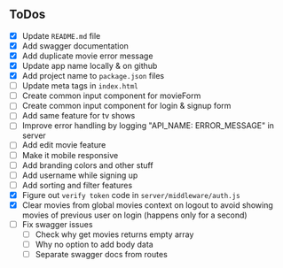 ## ToDos

- [x] Update `README.md` file
- [x] Add swagger documentation
- [x] Add duplicate movie error message
- [x] Update app name locally & on github
- [x] Add project name to `package.json` files
- [ ] Update meta tags in `index.html`
- [ ] Create common input component for movieForm
- [ ] Create common input component for login & signup form
- [ ] Add same feature for tv shows
- [ ] Improve error handling by logging "API_NAME: ERROR_MESSAGE" in server
- [ ] Add edit movie feature
- [ ] Make it mobile responsive
- [ ] Add branding colors and other stuff
- [ ] Add username while signing up
- [ ] Add sorting and filter features
- [x] Figure out `verify token` code in `server/middleware/auth.js`
- [x] Clear movies from global movies context on logout to avoid showing movies of previous user on login (happens only for a second)
- [ ] Fix swagger issues
  - [ ] Check why get movies returns empty array
  - [ ] Why no option to add body data
  - [ ] Separate swagger docs from routes
